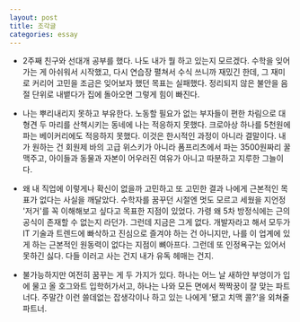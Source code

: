 ```yaml
---
layout: post
title: 조각글
categories: essay
---
```


- 2주째 친구와 선대개 공부를 했다. 나도 내가 뭘 하고 있는지 모르겠다. 수학을 잊어가는 게 아쉬워서 시작했고, 다시 연습장 펼쳐서 수식 쓰니까 재밌긴 한데, 그 재미로 커리어 고민을 조금은 잊어보자 했던 목표는 실패했다. 정리되지 않은 불안을 음절 단위로 내뱉다가 집에 돌아오면 그렇게 힘이 빠진다.

- 나는 뿌리내리지 못하고 부유한다. 노동할 필요가 없는 부자들이 편한 차림으로 대형견 두 마리를 산책시키는 동네에 나는 적응하지 못했다. 크로아상 하나를 5천원에 파는 베이커리에도 적응하지 못했다. 이것은 한시적인 과정이 아니라 결말이다. 내가 원하는 건 회원제 바의 고급 위스키가 아니라 폼프리츠에서 파는 3500원짜리 꿀맥주고, 아이들과 동물과 자본이 어우러진 여유가 아니고 따분하고 지루한 그늘이다.

- 왜 내 직업에 이렇게나 확신이 없을까 고민하고 또 고민한 결과 나에게 근본적인 목표가 없다는 사실을 깨달았다. 수학자를 꿈꾸던 시절엔 멋도 모르고 세웠을 지언정 '저거'를 꼭 이해해보고 싶다고 목표한 지점이 있었다. 가령 왜 5차 방정식에는 근의 공식이 존재할 수 없는지 라던가. 그런데 지금은 그게 없다. 개발자라고 해서 모두가 IT 기술과 트렌드에 빠삭하고 진심으로 즐겨야 하는 건 아니지만, 나를 이 업계에 있게 하는 근본적인 원동력이 없다는 지점이 뼈아프다. 그런데 또 인정욕구는 있어서 못하긴 싫다. 다들 이러고 사는 건지 내가 유독 헤매는 건지.

- 불가능하지만 여전히 꿈꾸는 게 두 가지가 있다. 하나는 어느 날 새하얀 부엉이가 입에 물고 올 호그와트 입학허가서고, 하나는 나와 모든 면에서 짝짝꿍이 잘 맞는 파트너다. 주말간 이런 쓸데없는 잡생각이나 하고 있는 나에게 '됐고 치맥 콜?'을 외쳐줄 파트너.